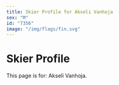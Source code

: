 ```yaml
---
title: Skier Profile for Akseli Vanhoja
sex: "M"
id: "7356"
image: "/img/flags/fin.svg" 
---
```


# Skier Profile

This page is for: Akseli Vanhoja.
    